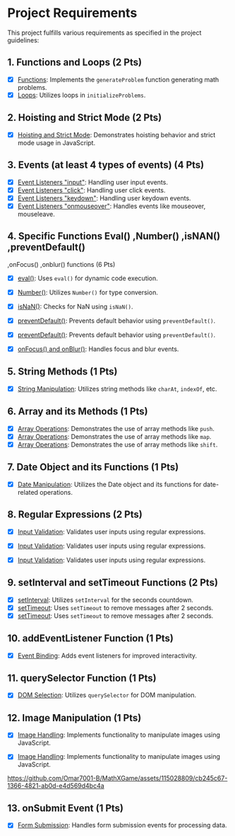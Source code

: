 # Project Requirements

This project fulfills various requirements as specified in the project guidelines:

## 1. Functions and Loops (2 Pts)
- [x] [Functions](/wwwroot/js/KeyboardInputChallenge.js#L56-L63): Implements the `generateProblem` function generating math problems.
- [x] [Loops](/wwwroot/js/KeyboardInputChallenge.js#L49-L52): Utilizes loops in `initializeProblems`.

## 2. Hoisting and Strict Mode (2 Pts)
- [x] [Hoisting and Strict Mode](/Views/Account/Register.cshtml#L107-L112): Demonstrates hoisting behavior and strict mode usage in JavaScript.

## 3. Events (at least 4 types of events)  (4 Pts)
- [x] [Event Listeners "input"](/wwwroot/js/KeyboardInputChallenge.js#L217-249): Handling user input events.
- [x] [Event Listeners "click"](/wwwroot/js/MultipleChoiceChallenge.js#L150-154): Handling user click events.
- [x] [Event Listeners "keydown"](/wwwroot/js/MultipleChoiceChallenge.js#L156-160): Handling user keydown events.
- [x] [Event Listeners "onmouseover"](/Views/Challenges/ErrorMessage.cshtml#L71-L75): Handles events like mouseover, mouseleave.

## 4. Specific Functions Eval() ,Number() ,isNAN() ,preventDefault()
,onFocus() ,onblur() functions (6 Pts)
- [x] [eval()](/wwwroot/js/KeyboardInputChallenge.js#L61): Uses `eval()` for dynamic code execution.
- [x] [Number()](/wwwroot/js/MultipleChoiceChallenge.js#L48): Utilizes `Number()` for type conversion.
- [x] [isNaN()](/wwwroot/js/MultipleChoiceChallenge.js#L108-L109): Checks for NaN using `isNaN()`.

- [x] [preventDefault()](/Views/Account/Settings.cshtml#L130-140): Prevents default behavior using `preventDefault()`.
- [x] [preventDefault()](/Views/Challenges/ViewChallenge.cshtml#L185-193): Prevents default behavior using `preventDefault()`.

- [x] [onFocus() and onBlur()](/Views/Account/Register.cshtml#L83-L93): Handles focus and blur events.

## 5. String Methods (1 Pts)
- [x] [String Manipulation](/Views/Account/Settings.cshtml#L196-L205): Utilizes string methods like `charAt`, `indexOf`, etc.

## 6. Array and its Methods (1 Pts)
- [x] [Array Operations](/wwwroot/js/MultipleChoiceChallenge.js#L39-L55): Demonstrates the use of array methods like `push`.
- [x] [Array Operations](/wwwroot/js/MultipleChoiceChallenge.js#L25-L44): Demonstrates the use of array methods like `map`.
- [x] [Array Operations](/wwwroot/js/MultipleChoiceChallenge.js#L224): Demonstrates the use of array methods like `shift`.

## 7. Date Object and its Functions (1 Pts)
- [x] [Date Manipulation](/wwwroot/js/KeyboardInputChallenge.js#L95-L96): Utilizes the Date object and its functions for date-related operations.

## 8. Regular Expressions (2 Pts)
- [x] [Input Validation](/Views/Account/Settings.cshtml#L164): Validates user inputs using regular expressions.
- [x] [Input Validation](/Views/Account/Register.cshtml#L166): Validates user inputs using regular expressions.
- [x] [Input Validation](/Views/Account/Register.cshtml#L185): Validates user inputs using regular expressions.


## 9. setInterval and setTimeout Functions (2 Pts)
- [x] [setInterval](/wwwroot/js/KeyboardInputChallenge.js#L209-L215): Utilizes `setInterval` for the seconds countdown.
- [x] [setTimeout](/wwwroot/js/KeyboardInputChallenge.js#L247): Uses `setTimeout` to remove messages after 2 seconds.
- [x] [setTimeout](/Views/Challenges/ViewChallenge.cshtml#L188): Uses `setTimeout` to remove messages after 2 seconds.

## 10. addEventListener Function (1 Pts)
- [x] [Event Binding](/Views/Account/Settings.cshtml#L196-L205): Adds event listeners for improved interactivity.

## 11. querySelector Function (1 Pts)
- [x] [DOM Selection](/Views/Challenges/ViewChallenge.cshtml#L177-L183): Utilizes `querySelector` for DOM manipulation.

## 12. Image Manipulation (1 Pts)
- [x] [Image Handling](/Views/Challenges/ErrorMessage.cshtml#L82-L112): Implements functionality to manipulate images using JavaScript.
- [x] [Image Handling](/Views/Account/Settings.cshtml#L180-L194): Implements functionality to manipulate images using JavaScript.



https://github.com/Omar7001-B/MathXGame/assets/115028809/cb245c67-1366-4821-ab0d-e4d569d4bc4a




## 13. onSubmit Event (1 Pts)
- [x] [Form Submission](/Views/Challenges/ViewChallenge.cshtml#L157-L163): Handles form submission events for processing data.
